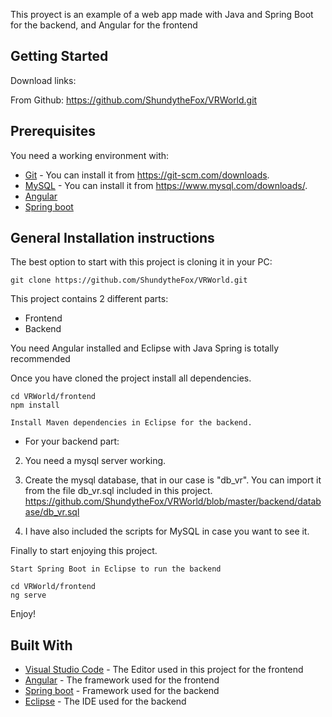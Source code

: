
This proyect is an example of a web app made with Java and Spring Boot for the backend, and Angular for the frontend

## Getting Started

Download links:

From Github: https://github.com/ShundytheFox/VRWorld.git

## Prerequisites

You need a working environment with:
* [Git](https://git-scm.com) - You can install it from https://git-scm.com/downloads.
* [MySQL](https://www.mysql.com) - You can install it from https://www.mysql.com/downloads/.
* [Angular](https://angular.io/)
* [Spring boot](https://spring.io/projects/spring-boot)

## General Installation instructions

The best option to start with this project is cloning it in your PC:

```
git clone https://github.com/ShundytheFox/VRWorld.git
```

This project contains 2 different parts:
* Frontend
* Backend

You need Angular installed and Eclipse with Java Spring is totally recommended

Once you have cloned the project install all dependencies.

```
cd VRWorld/frontend
npm install

Install Maven dependencies in Eclipse for the backend.
```

* For your backend part:

2. You need a mysql server working.

3. Create the mysql database, that in our case is "db_vr". You can import it from the file db_vr.sql included in this project. https://github.com/ShundytheFox/VRWorld/blob/master/backend/database/db_vr.sql

4. I have also included the scripts for MySQL in case you want to see it.


Finally to start enjoying this project.

```
Start Spring Boot in Eclipse to run the backend

cd VRWorld/frontend
ng serve
```

Enjoy!


## Built With

* [Visual Studio Code](https://code.visualstudio.com/) - The Editor used in this project for the frontend
* [Angular](https://angular.io/) - The framework used for the frontend
* [Spring boot](https://spring.io/projects/spring-boot) - Framework used for the backend
* [Eclipse](https://www.eclipse.org/ide/) - The IDE used for the backend

